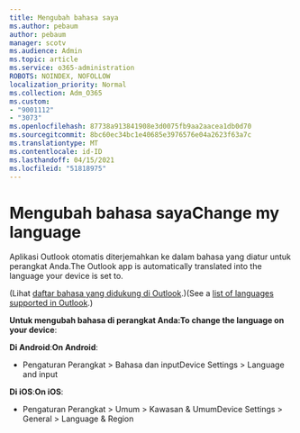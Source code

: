 ```yaml
---
title: Mengubah bahasa saya
ms.author: pebaum
author: pebaum
manager: scotv
ms.audience: Admin
ms.topic: article
ms.service: o365-administration
ROBOTS: NOINDEX, NOFOLLOW
localization_priority: Normal
ms.collection: Adm_O365
ms.custom:
- "9001112"
- "3073"
ms.openlocfilehash: 87738a913841908e3d0075fb9aa2aacea1db0d70
ms.sourcegitcommit: 8bc60ec34bc1e40685e3976576e04a2623f63a7c
ms.translationtype: MT
ms.contentlocale: id-ID
ms.lasthandoff: 04/15/2021
ms.locfileid: "51818975"
---
```

# <a name="change-my-language"></a><span data-ttu-id="01895-102">Mengubah bahasa saya</span><span class="sxs-lookup"><span data-stu-id="01895-102">Change my language</span></span>

<span data-ttu-id="01895-103">Aplikasi Outlook otomatis diterjemahkan ke dalam bahasa yang diatur untuk perangkat Anda.</span><span class="sxs-lookup"><span data-stu-id="01895-103">The Outlook app is automatically translated into the language your device is set to.</span></span> 

<span data-ttu-id="01895-104">(Lihat [daftar bahasa yang didukung di Outlook](https://acompli.helpshift.com/a/outlook/?s=general-questions&f=in-which-languages-is-your-app-translated).)</span><span class="sxs-lookup"><span data-stu-id="01895-104">(See a [list of languages supported in Outlook](https://acompli.helpshift.com/a/outlook/?s=general-questions&f=in-which-languages-is-your-app-translated).)</span></span> 

<span data-ttu-id="01895-105">**Untuk mengubah bahasa di perangkat Anda:**</span><span class="sxs-lookup"><span data-stu-id="01895-105">**To change the language on your device**:</span></span> 

<span data-ttu-id="01895-106">**Di Android**:</span><span class="sxs-lookup"><span data-stu-id="01895-106">**On Android**:</span></span> 

- <span data-ttu-id="01895-107">Pengaturan Perangkat > Bahasa dan input</span><span class="sxs-lookup"><span data-stu-id="01895-107">Device Settings > Language and input</span></span> 

<span data-ttu-id="01895-108">**Di iOS**:</span><span class="sxs-lookup"><span data-stu-id="01895-108">**On iOS**:</span></span> 

- <span data-ttu-id="01895-109">Pengaturan Perangkat > Umum > Kawasan & Umum</span><span class="sxs-lookup"><span data-stu-id="01895-109">Device Settings > General > Language & Region</span></span> 
